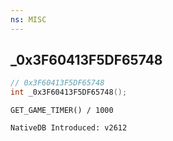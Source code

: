 ```yaml
---
ns: MISC 
---
```


## _0x3F60413F5DF65748

```c
// 0x3F60413F5DF65748 
int _0x3F60413F5DF65748();
```

```
GET_GAME_TIMER() / 1000
```

```
NativeDB Introduced: v2612
```

